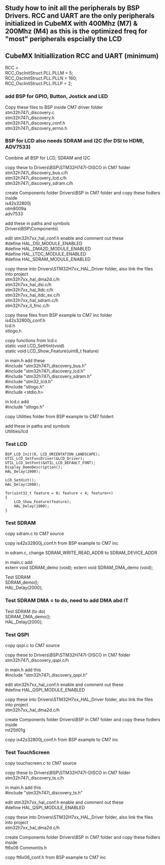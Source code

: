 ## Study how to init all the peripherals by BSP Drivers. RCC and UART are the only peripherals initialized in CubeMX with 400Mhz (M7) & 200Mhz (M4) as this is the optimized freq for "most" peripherals espcially the LCD 

## CubeMX Initiallization RCC and UART (minimum)  

RCC =   
	RCC_OscInitStruct.PLL.PLLM = 5;  
	RCC_OscInitStruct.PLL.PLLN = 160;  
	RCC_OscInitStruct.PLL.PLLP = 2;  
	
	
### add BSP for GPIO, Button, Jostick and LED 

Copy these files to BSP inside CM7 driver folder   
	stm32h747i_discovery.c  
	stm32h747i_discovery.h  
	stm32h747i_discovery_conf.h  
	stm32h747i_discovery_errno.h  


### BSP for LCD also needs SDRAM and I2C (for DSI to HDMI, ADV7533)

Combine all BSP for LCD, SDRAM and I2C

copy these to Drivers\BSP\STM32H747I-DISCO in CM7 folder   
	stm32h747i_discovery_bus.c/h   
	stm32h747i_discovery_lcd.c/h  
	stm32h747i_discovery_sdram.c/h  

create Components folder Drivers\BSP in CM7 folder and copy these fodlers inside  
	is42s32800j  
	otm8009a  
	adv7533  
	
add these in paths and symbols  
	Drivers\BSP\Components\ 

edit stm32h7xx_hal_conf.h enable and comment out these  
	#define HAL_DSI_MODULE_ENABLED  
	#define HAL_DMA2D_MODULE_ENABLED  
	#define HAL_LTDC_MODULE_ENABLED  
	#define HAL_SDRAM_MODULE_ENABLED  
	
copy these into Drivers\STM32H7xx_HAL_Driver folder, also link the files into project  
	stm32h7xx_hal_dma2d.c/h  
	stm32h7xx_hal_dsi.c/h  
	stm32h7xx_hal_ltdc.c/h  
	stm32h7xx_hal_ltdc_ex.c/h  
	stm32h7xx_hal_sdram.c/h  
	stm32h7xx_ll_fmc.c/h  
	
copy these files from BSP example to CM7 inc folder   
	is42s32800j_conf.h   
	lcd.h   
	stlogo.h   
	
copy functions from lcd.c	
	static void LCD_SetHint(void)   
	static void LCD_Show_Feature(uint8_t feature)   
	
in main.h add these   
	#include "stm32h747i_discovery_bus.h"  
	#include "stm32h747i_discovery_lcd.h"   
	#include "stm32h747i_discovery_sdram.h"   
	#include "stm32_lcd.h"   
	#include "stlogo.h"  
	#include <stdio.h>  
	
in lcd.c add   
	#include "stlogo.h" 
	
copy Utilities folder from BSP example to CM7 foldert  

add these in paths and symbols   
	Utilities/lcd   


### Test LCD  

	BSP_LCD_Init(0, LCD_ORIENTATION_LANDSCAPE);
	UTIL_LCD_SetFuncDriver(&LCD_Driver);
	UTIL_LCD_SetFont(&UTIL_LCD_DEFAULT_FONT);
	Display_DemoDescription();
	HAL_Delay(2000);

	LCD_SetHint();
	HAL_Delay(2000);

	for(uint32_t feature = 0; feature < 4; feature++)
	{
		LCD_Show_Feature(feature);
		HAL_Delay(1000);
	}


### Test SDRAM 

copy sdram.c to CM7 source

copy is42s32800j_conf.h from BSP example to CM7 inc

in sdram.c, change SDRAM_WRITE_READ_ADDR to SDRAM_DEVICE_ADDR  

in main.c add  
	extern void SDRAM_demo (void);
	extern void SDRAM_DMA_demo (void);

Test SDRAM  
	SDRAM_demo();  
	HAL_Delay(2000);  
	
	
### Test SDRAM DMA = to do, need to add DMA abd IT  

Test SDRAM (to do)  
	SDRAM_DMA_demo();  
	HAL_Delay(2000);
	
	
### Test QSPI  

copy qspi.c to CM7 source   

copy these to Drivers\BSP\STM32H747I-DISCO in CM7 folder   
	stm32h747i_discovery_qspi.c/h 

in main.h add this    
	#include "stm32h747i_discovery_qspi.h"  
	
edit stm32h7xx_hal_conf.h enable and comment out these  
	#define HAL_QSPI_MODULE_ENABLED
	
copy these into Drivers\STM32H7xx_HAL_Driver folder, also link the files into project  
	stm32h7xx_hal_dma2d.c/h
	
create Components folder Drivers\BSP in CM7 folder and copy these fodlers inside  
	mt25tl01g   
	
copy is42s32800j_conf.h from BSP example to CM7 inc


### Test TouchScreen

copy touchscreen.c to CM7 source

copy these to Drivers\BSP\STM32H747I-DISCO in CM7 folder   
	stm32h747i_discovery_ts.c/h

in main.h add this    
	#include "stm32h747i_discovery_ts.h"  
	
edit stm32h7xx_hal_conf.h enable and comment out these  
	#define HAL_QSPI_MODULE_ENABLED
	
copy these into Drivers\STM32H7xx_HAL_Driver folder, also link the files into project  
	stm32h7xx_hal_dma2d.c/h
	
create Components folder Drivers\BSP in CM7 folder and copy these fodlers inside  
	ft6x06
	Common\ts.h
		
copy ft6x06_conf.h from BSP example to CM7 inc




